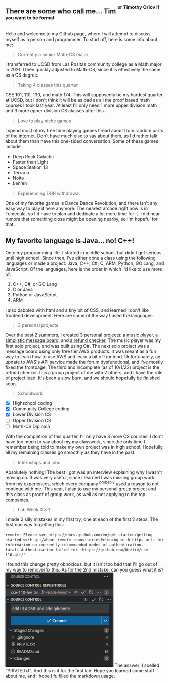 ## There are some who call me... Tim <sup><sup> or Timothy Orlov if you want to be formal
Hello and welcome to my Github page, where I will attempt to discuss myself as a person and programmer. To start off, here is some info about me:
> Currently a senior Math-CS major

I transferred to UCSD from Las Positas community college as a Math major in 2021. I then quickly adjusted to Math-CS, since it is effectively the same as a CS degree.
> Taking 4 classes this quarter

CSE 101, 110, 130, and math 174. This will supposedly be my hardest quarter at UCSD, but I don't think it will be as bad as all the proof based math courses I took last year. At least I'll only need 1 more upper division math and 3 more upper division CS classes after this.
> Love to play niche games

I spend most of my free time playing games I read about from random parts of the internet. Don't have much else to say about them, as I'd rather talk about them than have this one-sided conversation. Some of these games include:

- Deep Rock Galactic
- Faster than Light
- Space Station 13
- Terraria
- Noita
- Len'en
> Experiencing DDR withdrawal

One of my favorite games is Dance Dance Revolution, and there isn't any easy way to play it here anymore. The nearest arcade right now is in Temecula, so I'd have to plan and dedicate a lot more time for it. I did hear rumors that something close might be opening nearby, so I'm hopeful for that.

## My favorite language is Java... no! C++!
Onto my programming life. I started in middle school, but didn't get serious until high school. Since then, I've either done a class using the following languages or made a project: Java, C++, C#, C, ARM, Python, GO Lang,  and JavaScript. Of the languages, here is the order in which I'd like to use more of: 
1. C++, C#, or GO Lang
2. C or Java
3. Python or JavaScript
4. ARM

I also dabbled with html and a tiny bit of CSS, and learned I don't like frontend development. Here are some of the way I used the languages:
> 3 personal projects

Over the past 2 summers, I created 3 personal projects: [a music player](https://github.com/Wiztim/MusicPlayer), [a simplistic message board](https://github.com/Wiztim/aws-lambda-forum), and [a refund checker](https://github.com/Wiztim/price-drop-checker). The music player was my first solo project, and was built using C#. The next solo project was a message board using only free tier AWS products. It was meant as a fun way to learn how to use AWS and learn a bit of frontend. Unfortunately, an update to AWS's API service made the forum dysfunctional, and I've mostly fixed the frontpage. The third and incomplete (as of 10/1/22) project is the refund checker. It is a group project of me with 2 others, and I have the role of project lead. It's been a slow burn, and we should hopefully be finished soon.
>Schoolwork

- [x] Highschool coding
- [x] Community College coding
- [x] Lower Division CS
- [ ] Upper Division CS
- [ ] Math-CS Diploma

With the completion of this quarter, I'll only have 3 more CS courses! I don't have too much to say about my my classwork, since the only time I remember being told to make my own project was in high school. Hopefully, all my remaining classes go smoothly as they have in the past.

>Internships and jobs

Absolutely nothing! The best I got was an interview explaining why I wasn't moving on. It was very useful, since I learned I was missing group work from my experiences, which every company <sup>probably</sup> used a reason to not continue with me. This year, I plan to use my personal group project and this class as proof of group work, as well as not applying to the top companies.

>Lab Week 0 & 1

I made 2 silly mistakes in my first try, one at each of the first 2 steps. The first one was forgetting this: 

    remote: Please see https://docs.github.com/en/get-started/getting-started-with-git/about-remote-repositories#cloning-with-https-urls for information on currently recommended modes of authentication.
    fatal: Authentication failed for 'https://github.com/Wiztim/cse-110.git/'
I found this change pretty obnoxious, but it isn't too bad that I'll go out of my way to remove/fix this. As for the 2nd mistake, can you guess what it is? ![oops](/pictures/CSE110Lab0p2bad.png) The answer: I spelled "PRIVTE.txt".
And this is it for the first lab! Hope you learned some stuff about me, and I hope I fulfilled the markdown usage.
